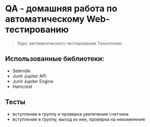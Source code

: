 # QA - домашняя работа по автоматическому Web-тестированию
> Курс автоматического тестирования Технополис

## Использованные библиотеки:
+ Selenide
+ Junit Jupiter API
+ Junit Jupiter Engine
+ Hamcrest

## Тесты
+ вступление в группу и проверка увеличения счетчика 
+ вступление в группу, выход из нее, проверка на неизменение